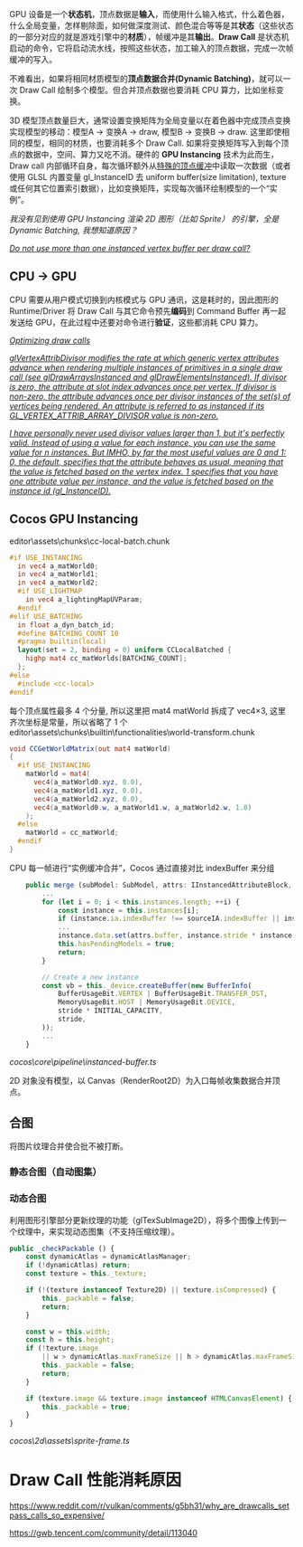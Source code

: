 GPU 设备是一个**状态机**，顶点数据是**输入**，而使用什么输入格式，什么着色器，什么全局变量，怎样剔除面，如何做深度测试、颜色混合等等是其**状态**（这些状态的一部分对应的就是游戏引擎中的**材质**），帧缓冲是其**输出**。**Draw Call** 是状态机启动的命令，它将启动流水线，按照这些状态，加工输入的顶点数据，完成一次帧缓冲的写入。

不难看出，如果将相同材质模型的**顶点数据合并(Dynamic Batching)**，就可以一次 Draw Call 绘制多个模型。但合并顶点数据也要消耗 CPU 算力，比如坐标变换。

3D 模型顶点数量巨大，通常设置变换矩阵为全局变量以在着色器中完成顶点变换实现模型的移动：模型A → 变换A → draw, 模型B → 变换B → draw. 这里即使相同的模型，相同的材质，也要消耗多个 Draw Call. 如果将变换矩阵写入到每个顶点的数据中，空间、算力又吃不消。硬件的 **GPU Instancing** 技术为此而生，Draw call 内部循环自身，每次循环额外从[特殊的顶点缓冲](https://www.khronos.org/opengl/wiki/Vertex_Specification#Instanced_arrays)中读取一次数据（或者使用 GLSL 内置变量 gl_InstanceID 去 uniform buffer(size limitation), texture 或任何其它位置索引数据），比如变换矩阵，实现每次循环绘制模型的一个“实例”。

*我没有见到使用 GPU Instancing 渲染 2D 图形（比如 Sprite） 的引擎，全是 Dynamic Batching, 我想知道原因？*

*[Do not use more than one instanced vertex buffer per draw call?](https://developer.arm.com/documentation/101897/0302/Vertex-shading/Instanced-vertex-buffers)*

## CPU → GPU
CPU 需要从用户模式切换到内核模式与 GPU 通讯，这是耗时的，因此图形的 Runtime/Driver 将 Draw Call 与其它命令预先**编码**到 Command Buffer 再一起发送给 GPU，在此过程中还要对命令进行**验证**，这些都消耗 CPU 算力。


*[Optimizing draw calls](https://docs.unity3d.com/cn/2023.2/Manual/optimizing-draw-calls.html)*

*[glVertexAttribDivisor modifies the rate at which generic vertex attributes advance when rendering multiple instances of primitives in a single draw call (see glDrawArraysInstanced and glDrawElementsInstanced). If divisor is zero, the attribute at slot index advances once per vertex. If divisor is non-zero, the attribute advances once per divisor instances of the set(s) of vertices being rendered. An attribute is referred to as instanced if its GL_VERTEX_ATTRIB_ARRAY_DIVISOR value is non-zero.](https://www.khronos.org/registry/OpenGL-Refpages/es3.0/html/glVertexAttribDivisor.xhtml)*

*[I have personally never used divisor values larger than 1, but it's perfectly valid. Instead of using a value for each instance, you can use the same value for n instances. But IMHO, by far the most useful values are 0 and 1: 0, the default, specifies that the attribute behaves as usual, meaning that the value is fetched based on the vertex index. 1 specifies that you have one attribute value per instance, and the value is fetched based on the instance id (gl_InstanceID).](https://stackoverflow.com/questions/31398169/how-attribute-divisor-works-with-indexed-drawing)*

## Cocos GPU Instancing
editor\assets\chunks\cc-local-batch.chunk
```glsl
#if USE_INSTANCING
  in vec4 a_matWorld0;
  in vec4 a_matWorld1;
  in vec4 a_matWorld2;
  #if USE_LIGHTMAP
    in vec4 a_lightingMapUVParam;
  #endif
#elif USE_BATCHING
  in float a_dyn_batch_id;
  #define BATCHING_COUNT 10
  #pragma builtin(local)
  layout(set = 2, binding = 0) uniform CCLocalBatched {
    highp mat4 cc_matWorlds[BATCHING_COUNT];
  };
#else
  #include <cc-local>
#endif
```

每个顶点属性最多 4 个分量, 所以这里把 mat4 matWorld 拆成了 vec4×3, 这里齐次坐标是常量，所以省略了 1 个  
editor\assets\chunks\builtin\functionalities\world-transform.chunk
```glsl
void CCGetWorldMatrix(out mat4 matWorld)
{
  #if USE_INSTANCING
    matWorld = mat4(
      vec4(a_matWorld0.xyz, 0.0),
      vec4(a_matWorld1.xyz, 0.0),
      vec4(a_matWorld2.xyz, 0.0),
      vec4(a_matWorld0.w, a_matWorld1.w, a_matWorld2.w, 1.0)
    );
  #else
    matWorld = cc_matWorld;
  #endif
}
```
CPU 每一帧进行“实例缓冲合并”，Cocos 通过直接对比 indexBuffer 来分组
```ts
    public merge (subModel: SubModel, attrs: IInstancedAttributeBlock, passIdx: number, shaderImplant: Shader | null = null) {
        ...
        for (let i = 0; i < this.instances.length; ++i) {
            const instance = this.instances[i];
            if (instance.ia.indexBuffer !== sourceIA.indexBuffer || instance.count >= MAX_CAPACITY) { continue; }
            ...
            instance.data.set(attrs.buffer, instance.stride * instance.count++);
            this.hasPendingModels = true;
            return;
        }

        // Create a new instance
        const vb = this._device.createBuffer(new BufferInfo(
            BufferUsageBit.VERTEX | BufferUsageBit.TRANSFER_DST,
            MemoryUsageBit.HOST | MemoryUsageBit.DEVICE,
            stride * INITIAL_CAPACITY,
            stride,
        ));
        ...
    }
```
*cocos\core\pipeline\instanced-buffer.ts*

2D 对象没有模型，以 Canvas（RenderRoot2D）为入口每帧收集数据合并顶点。


## 合图
将图片纹理合并使合批不被打断。
### 静态合图（自动图集）
### 动态合图
利用图形引擎部分更新纹理的功能（glTexSubImage2D），将多个图像上传到一个纹理中，来实现动态图集（不支持压缩纹理）。  
```ts
public _checkPackable () {
    const dynamicAtlas = dynamicAtlasManager;
    if (!dynamicAtlas) return;
    const texture = this._texture;

    if (!(texture instanceof Texture2D) || texture.isCompressed) {
        this._packable = false;
        return;
    }

    const w = this.width;
    const h = this.height;
    if (!texture.image
        || w > dynamicAtlas.maxFrameSize || h > dynamicAtlas.maxFrameSize) {
        this._packable = false;
        return;
    }

    if (texture.image && texture.image instanceof HTMLCanvasElement) {
        this._packable = true;
    }
}
```
*cocos\2d\assets\sprite-frame.ts*

# Draw Call 性能消耗原因
https://www.reddit.com/r/vulkan/comments/g5bh31/why_are_drawcalls_setpass_calls_so_expensive/

https://gwb.tencent.com/community/detail/113040
